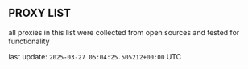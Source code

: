 ## PROXY LIST

all proxies in this list were collected from open sources and tested for functionality

last update: `2025-03-27 05:04:25.505212+00:00` UTC